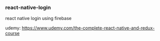 ### react-native-login
react native login using firebase

udemy:
https://www.udemy.com/the-complete-react-native-and-redux-course
